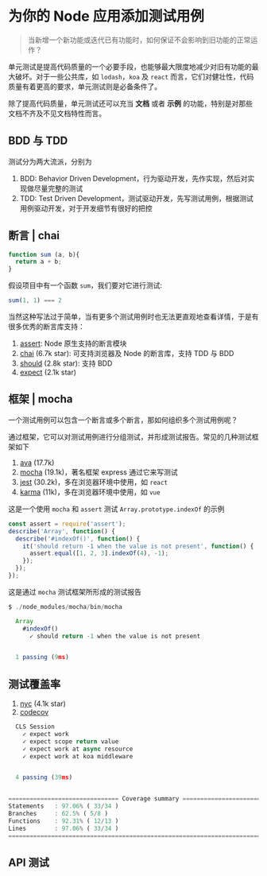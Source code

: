 # 为你的 Node 应用添加测试用例

> 当新增一个新功能或迭代已有功能时，如何保证不会影响到旧功能的正常运作？

单元测试是提高代码质量的一个必要手段，也能够最大限度地减少对旧有功能的最大破坏。对于一些公共库，如 `lodash`，`koa` 及 `react` 而言，它们对健壮性，代码质量有着更高的要求，单元测试则是必备条件了。

除了提高代码质量，单元测试还可以充当 **文档** 或者 **示例** 的功能，特别是对那些文档不齐及不见文档特性而言。

## BDD 与 TDD

测试分为两大流派，分别为

1. BDD: Behavior Driven Development，行为驱动开发，先作实现，然后对实现做尽量完整的测试
1. TDD: Test Driven Development，测试驱动开发，先写测试用例，根据测试用例驱动开发，对于开发细节有很好的把控

## 断言 | chai

``` js
function sum (a, b){
  return a + b;
}
```

假设项目中有一个函数 `sum`，我们要对它进行测试:

``` js
sum(1, 1) === 2
```

当然这种写法过于简单，当有更多个测试用例时也无法更直观地查看详情，于是有很多优秀的断言库支持：

1. [assert](https://nodejs.org/docs/latest-v12.x/api/assert.html): Node 原生支持的断言模块
1. [chai](https://github.com/chaijs/chai) (6.7k star): 可支持浏览器及 Node 的断言库，支持 TDD 与 BDD
1. [should](https://github.com/tj/should.js) (2.8k star): 支持 BDD
1. [expect](https://github.com/Automattic/expect.js) (2.1k star)

## 框架 | mocha

一个测试用例可以包含一个断言或多个断言，那如何组织多个测试用例呢？

通过框架，它可以对测试用例进行分组测试，并形成测试报告。常见的几种测试框架如下

1. [ava](https://github.com/avajs/ava) (17.7k)
1. [mocha](https://github.com/mochajs/mocha) (19.1k)，著名框架 express 通过它来写测试
1. [jest](https://github.com/facebook/jest) (30.2k)，多在浏览器环境中使用，如 `react`
1. [karma](https://github.com/karma-runner/karma) (11k)，多在浏览器环境中使用，如 `vue`

这是一个使用 `mocha` 和 `assert` 测试 `Array.prototype.indexOf` 的示例

``` js
const assert = require('assert');
describe('Array', function() {
  describe('#indexOf()', function() {
    it('should return -1 when the value is not present', function() {
      assert.equal([1, 2, 3].indexOf(4), -1);
    });
  });
});
```

这是通过 `mocha` 测试框架所形成的测试报告

``` js
$ ./node_modules/mocha/bin/mocha

  Array
    #indexOf()
      ✓ should return -1 when the value is not present


  1 passing (9ms)
```

## 测试覆盖率

1. [nyc](https://github.com/istanbuljs/nyc) (4.1k star)
1. [codecov](https://github.com/codecov/codecov-node) 

``` js
  CLS Session
    ✓ expect work
    ✓ expect scope return value
    ✓ expect work at async resource
    ✓ expect work at koa middleware


  4 passing (39ms)


=============================== Coverage summary ===============================
Statements   : 97.06% ( 33/34 )
Branches     : 62.5% ( 5/8 )
Functions    : 92.31% ( 12/13 )
Lines        : 97.06% ( 33/34 )
================================================================================
```

## API 测试


